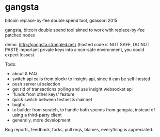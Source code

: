 # gangsta
bitcoin replace-by-fee double spend tool, gdassori 2015

gangsta, bitcoin double spend tool aimed to work with replace-by-fee patched nodes

demo: http://gangsta.strangled.net/ (hosted code is NOT SAFE, DO NOT PASTE important private keys into a non-safe environment, you could expect losses)

Todo:
- about & FAQ
- switch api calls from blockr to insight-api, since it can be self-hosted
- push server ui selection
- get rid of transactions polling and use insight websocket api
- 'funds from other keys' feature
- quick switch between testnet & mainnet
- bugfix
- tx builder from scratch, to handle both spends from gangsta, instead of using a third-party client
- generally, more development

Bug reports, feedback, forks, pull reqs, blames, everything is appreciated.
